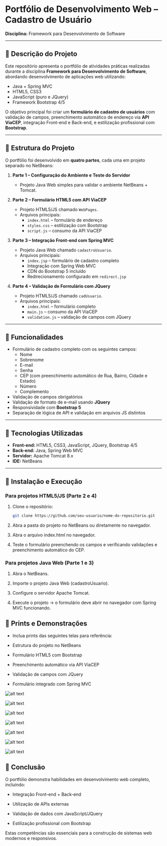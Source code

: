 # Portfólio de Desenvolvimento Web – Cadastro de Usuário


**Disciplina:** Framework para Desenvolvimento de Software  

---

## 🔹 Descrição do Projeto

Este repositório apresenta o portfólio de atividades práticas realizadas durante a disciplina **Framework para Desenvolvimento de Software**, abordando desenvolvimento de aplicações web utilizando:

- Java + Spring MVC  
- HTML5, CSS3  
- JavaScript (puro e JQuery)  
- Framework Bootstrap 4/5  

O objetivo principal foi criar um **formulário de cadastro de usuários** com validação de campos, preenchimento automático de endereço via **API ViaCEP**, integração Front-end e Back-end, e estilização profissional com **Bootstrap**.  

---

## 🔹 Estrutura do Projeto

O portfólio foi desenvolvido em **quatro partes**, cada uma em projeto separado no NetBeans:

1. **Parte 1 – Configuração do Ambiente e Teste do Servidor**
   - Projeto Java Web simples para validar o ambiente NetBeans + Tomcat.  

2. **Parte 2 – Formulário HTML5 com API ViaCEP**
   - Projeto HTML5/JS chamado `WebPages`.
   - Arquivos principais:  
     - `index.html` – formulário de endereço  
     - `styles.css` – estilização com Bootstrap  
     - `script.js` – consumo da API ViaCEP  

3. **Parte 3 – Integração Front-end com Spring MVC**
   - Projeto Java Web chamado `cadastroUsuario`.
   - Arquivos principais:  
     - `index.jsp` – formulário de cadastro completo  
     - Integração com Spring Web MVC  
     - CDN do Bootstrap 5 incluído  
     - Redirecionamento configurado em `redirect.jsp`  

4. **Parte 4 – Validação de Formulário com JQuery**
   - Projeto HTML5/JS chamado `cadUsuario`.
   - Arquivos principais:  
     - `index.html` – formulário completo  
     - `main.js` – consumo da API ViaCEP  
     - `validation.js` – validação de campos com JQuery  

---

## 🔹 Funcionalidades

- Formulário de cadastro completo com os seguintes campos:  
  - Nome  
  - Sobrenome  
  - E-mail  
  - Senha  
  - CEP (com preenchimento automático de Rua, Bairro, Cidade e Estado)  
  - Número  
  - Complemento  
- Validação de campos obrigatórios  
- Validação de formato de e-mail usando **JQuery**  
- Responsividade com **Bootstrap 5**  
- Separação de lógica de API e validação em arquivos JS distintos  

---

## 🔹 Tecnologias Utilizadas

- **Front-end:** HTML5, CSS3, JavaScript, JQuery, Bootstrap 4/5  
- **Back-end:** Java, Spring Web MVC  
- **Servidor:** Apache Tomcat 8.x  
- **IDE:** NetBeans  

---

## 🔹 Instalação e Execução

### Para projetos HTML5/JS (Parte 2 e 4)

1. Clone o repositório:
   ```bash
   git clone https://github.com/seu-usuario/nome-do-repositorio.git

2. Abra a pasta do projeto no NetBeans ou diretamente no navegador.

3. Abra o arquivo index.html no navegador.

4. Teste o formulário preenchendo os campos e verificando validações e preenchimento automático do CEP.

### Para projetos Java Web (Parte 1 e 3)

1. Abra o NetBeans.

2. Importe o projeto Java Web (cadastroUsuario).

3. Configure o servidor Apache Tomcat.

4. Execute o projeto → o formulário deve abrir no navegador com Spring MVC funcionando.

## 🔹 Prints e Demonstrações

- Inclua prints das seguintes telas para referência:

- Estrutura do projeto no NetBeans

- Formulário HTML5 com Bootstrap

- Preenchimento automático via API ViaCEP

- Validação de campos com JQuery

- Formulário integrado com Spring MVC

![alt text](image.png)

![alt text](image-1.png)

![alt text](image-2.png)

![alt text](image-3.png)

![alt text](image-4.png)

![alt text](image-5.png)

![alt text](image-6.png)


## 🔹 Conclusão

O portfólio demonstra habilidades em desenvolvimento web completo, incluindo:

- Integração Front-end + Back-end

- Utilização de APIs externas

- Validação de dados com JavaScript/JQuery

- Estilização profissional com Bootstrap

Estas competências são essenciais para a construção de sistemas web modernos e responsivos.